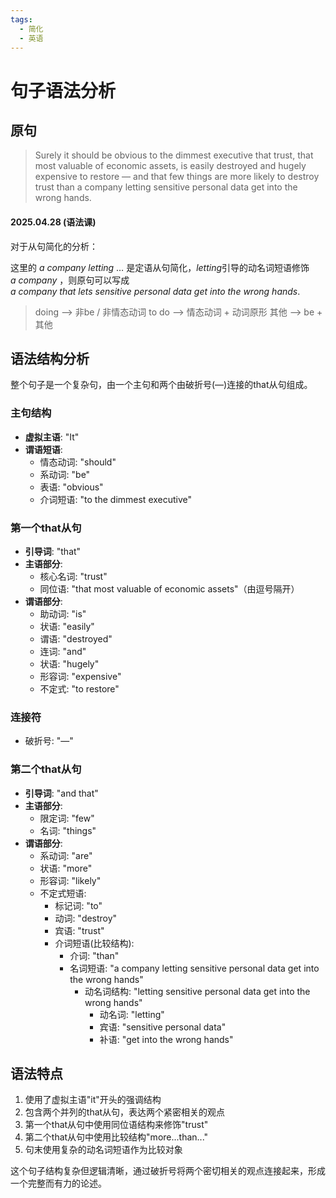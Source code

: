 ```yaml
---
tags:
  - 简化
  - 英语
---
```


# 句子语法分析

## 原句

> Surely it should be obvious to the dimmest executive that trust, that most valuable of economic assets, is easily destroyed and hugely expensive to restore — and that few things are more likely to destroy trust than a company letting sensitive personal data get into the wrong hands.

#### 2025.04.28 (语法课)

对于从句简化的分析：

这里的 $a\ company\ letting\ …$ 是定语从句简化，$letting$引导的动名词短语修饰 $a\ company$ ，则原句可以写成 $a\ company\ that\ lets\ sensitive\ personal\ data\ get\ into\ the\ wrong\ hands.$ 

> doing —> 非be / 非情态动词
> to do —> 情态动词 + 动词原形 
> 其他 —> be + 其他


## 语法结构分析

整个句子是一个复杂句，由一个主句和两个由破折号(—)连接的that从句组成。

### 主句结构
- **虚拟主语**: "It"
- **谓语短语**: 
  - 情态动词: "should"
  - 系动词: "be"
  - 表语: "obvious"
  - 介词短语: "to the dimmest executive"

### 第一个that从句
- **引导词**: "that"
- **主语部分**: 
  - 核心名词: "trust"
  - 同位语: "that most valuable of economic assets"（由逗号隔开）
- **谓语部分**:
  - 助动词: "is"
  - 状语: "easily"
  - 谓语: "destroyed"
  - 连词: "and"
  - 状语: "hugely"
  - 形容词: "expensive"
  - 不定式: "to restore"

### 连接符
- 破折号: "—"

### 第二个that从句
- **引导词**: "and that"
- **主语部分**:
  - 限定词: "few"
  - 名词: "things"
- **谓语部分**:
  - 系动词: "are"
  - 状语: "more"
  - 形容词: "likely"
  - 不定式短语: 
    - 标记词: "to"
    - 动词: "destroy"
    - 宾语: "trust"
    - 介词短语(比较结构):
      - 介词: "than"
      - 名词短语: "a company letting sensitive personal data get into the wrong hands"
        - 动名词结构: "letting sensitive personal data get into the wrong hands"
          - 动名词: "letting"
          - 宾语: "sensitive personal data"
          - 补语: "get into the wrong hands"

## 语法特点
1. 使用了虚拟主语"it"开头的强调结构
2. 包含两个并列的that从句，表达两个紧密相关的观点
3. 第一个that从句中使用同位语结构来修饰"trust"
4. 第二个that从句中使用比较结构"more...than..."
5. 句末使用复杂的动名词短语作为比较对象

这个句子结构复杂但逻辑清晰，通过破折号将两个密切相关的观点连接起来，形成一个完整而有力的论述。
$$ $$